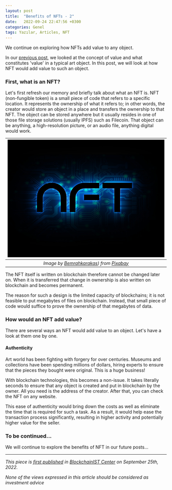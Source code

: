 ```yaml
---
layout: post
title:  "Benefits of NFTs - 2"
date:   2022-09-24 22:47:56 +0300
categories: Genel
tags: Yazılar, Articles, NFT
---
```


We continue on exploring how NFTs add value to any object. 

In our [previous post](/genel/2022/08/19/what-are-the-benefits-of-NFTs.html), we looked at the concept of value and what constitutes 'value' in a typical art object. In this post, we will look at how NFT would add value to such an object. 

### First, what is an NFT?
Let's first refresh our memory and briefly talk about what an NFT is. NFT (non-fungible token) is a small piece of code that refers to a specific location. It represents the ownership of what it refers to; in other words, the creator would store an object in a place and transfers the ownership to that NFT. The object can be stored anywhere but it usually resides in one of those file storage solutions (usually IPFS) such as Filecoin. That object can be anything, a high-resolution picture, or an audio file, anything digital would work.

| ![nft](/assets/nft-7072864_800.jpg)|
|:--:| 
| *Image by [Bemrahkarakas](https://pixabay.com/users/emrahkarakas-19331833/)) from [Pixabay](https://pixabay.com/)*|

The NFT itself is written on blockchain therefore cannot be changed later on. When it is transferred that change in ownership is also written on blockchain and becomes permanent. 

The reason for such a design is the limited capacity of blockchains; it is not feasible to put megabytes of files on blockchain. Instead, that small piece of code would suffice to prove the ownership of that megabytes of data. 

### How would an NFT add value?
There are several ways an NFT would add value to an object. Let's have a look at them one by one. 

#### Authenticity 
Art world has been fighting with forgery for over centuries. Museums and collections have been spending millions of dollars, hiring experts to ensure that the pieces they bought were original. This is a huge business!

With blockchain technologies, this becomes a non-issue. It takes literally seconds to ensure that any object is created and put in blockchain by the owner. All you need is the address of the creator. After that, you can check the NFT on any website.

This ease of authenticity would bring down the costs as well as eliminate the time that is required for such a task. As a result, it would help ease the transaction process significantly, resulting in higher activity and potentially higher value for the seller.

### To be continued... 
We will continue to explore the benefits of NFT in our future posts... 

---
*This piece is [first published](https://medium.com/bcistcenter/benefits-of-nfts-i-c21ee436aacd) in [BlockchainIST Center](https://medium.com/blockchainist-center) on September 25th, 2022.*

*None of the views expressed in this article should be considered as investment advice*
